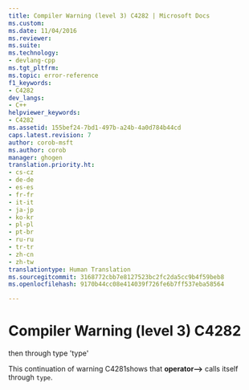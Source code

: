```yaml
---
title: Compiler Warning (level 3) C4282 | Microsoft Docs
ms.custom: 
ms.date: 11/04/2016
ms.reviewer: 
ms.suite: 
ms.technology:
- devlang-cpp
ms.tgt_pltfrm: 
ms.topic: error-reference
f1_keywords:
- C4282
dev_langs:
- C++
helpviewer_keywords:
- C4282
ms.assetid: 155bef24-7bd1-497b-a24b-4a0d784b44cd
caps.latest.revision: 7
author: corob-msft
ms.author: corob
manager: ghogen
translation.priority.ht:
- cs-cz
- de-de
- es-es
- fr-fr
- it-it
- ja-jp
- ko-kr
- pl-pl
- pt-br
- ru-ru
- tr-tr
- zh-cn
- zh-tw
translationtype: Human Translation
ms.sourcegitcommit: 3168772cbb7e8127523bc2fc2da5cc9b4f59beb8
ms.openlocfilehash: 9170b44cc08e414039f726fe6b7ff537eba58564

---
```

# Compiler Warning (level 3) C4282
then through type 'type'  
  
 This continuation of warning C4281shows that **operator–>** calls itself through `type`.


<!--HONumber=Jan17_HO2-->


